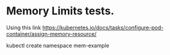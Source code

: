 # Memory Limits tests.

Using this link https://kubernetes.io/docs/tasks/configure-pod-container/assign-memory-resource/


kubectl create namespace mem-example
